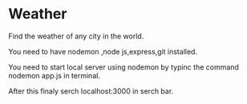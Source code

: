 # Weather
Find the weather of any city in the world.

You need to have  nodemon ,node js,express,git installed.

You need to start local server using nodemon by typinc the command nodemon app.js in terminal.

After this finaly serch localhost:3000 in serch bar.
